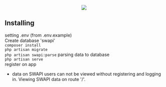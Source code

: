 <p align="center"><img src="https://laravel.com/assets/img/components/logo-laravel.svg"></p>



## Installing

setting .env (from .env.example)
<br>
Create database 'swapi' 
<br>
`composer install`
<br>
`php artisan migrate`
<br>
`php artisan swapi:parse` parsing data to database
<br>
`php artisan serve`
<br>
register on app

 - data on SWAPI users can not be viewed without registering and logging in. Viewing SWAPI data on route '/'.
